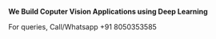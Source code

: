 **We Build Coputer Vision Applications using Deep Learning**

For queries, Call/Whatsapp +91 8050353585

